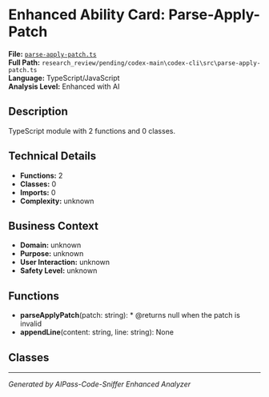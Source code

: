 # Enhanced Ability Card: Parse-Apply-Patch

**File:** [`parse-apply-patch.ts`](file:///research_review/pending/codex-main\codex-cli\src\parse-apply-patch.ts)  
**Full Path:** `research_review/pending/codex-main\codex-cli\src\parse-apply-patch.ts`  
**Language:** TypeScript/JavaScript  
**Analysis Level:** Enhanced with AI

## Description

TypeScript module with 2 functions and 0 classes.

## Technical Details

- **Functions:** 2
- **Classes:** 0
- **Imports:** 0
- **Complexity:** unknown




## Business Context

- **Domain:** unknown
- **Purpose:** unknown
- **User Interaction:** unknown
- **Safety Level:** unknown






## Functions

- **parseApplyPatch**(patch: string): * @returns null when the patch is invalid
- **appendLine**(content: string, line: string): None

## Classes



---
*Generated by AIPass-Code-Sniffer Enhanced Analyzer*

